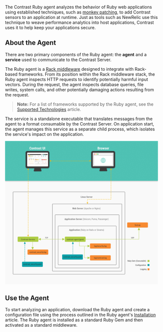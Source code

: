 
<!-- 
title: "Ruby Agent Overview "
description: "Overview of the Ruby Agent"
tags: "installation Ruby on Rails agent overview"
-->

The Contrast Ruby agent analyzes the behavior of Ruby web applications using established techniques, such as 
[monkey patching](https://en.wikipedia.org/wiki/Monkey_patch), to add Contrast sensors to an application at runtime. 
Just as tools such as NewRelic use this technique to weave performance analytics into host applications, Contrast uses 
it to help keep your applications secure. 

## About the Agent

There are two primary components of the Ruby agent: the **agent** and a **service** used to communicate to the Contrast
Server.
 
The Ruby agent is a [Rack middleware](http://rack.github.io/) designed to integrate with Rack-based frameworks. 
From its position within the Rack middleware stack, the Ruby agent inspects HTTP requests to identify potentially harmful input vectors. During the request, the agent inspects database queries, file writes, system calls, and other potentially damaging actions resulting from the request. 

> **Note:** For a list of frameworks supported by the Ruby agent, see the [Supported Technologies](installation-ruby.html#ruby-supported) article. 
 
The service is a standalone executable that translates messages from the agent to a format consumable by the Contrast
Server. On application start, the agent manages this service as a separate child process, which isolates the service's
impact on the application. 

<a href="assets/images/Ruby-agent-arch.png" rel="lightbox" title="Ruby agent architecture"><img class="thumbnail" src="assets/images/Ruby-agent-arch.png"/></a>

## Use the Agent 

To start analyzing an application, download the Ruby agent and create a configuration file using the process outlined in
the Ruby agent's [Installation](installation-ruby.html#ruby-install) article. The Ruby agent is installed as a standard
Ruby Gem and then activated as a standard middleware.

